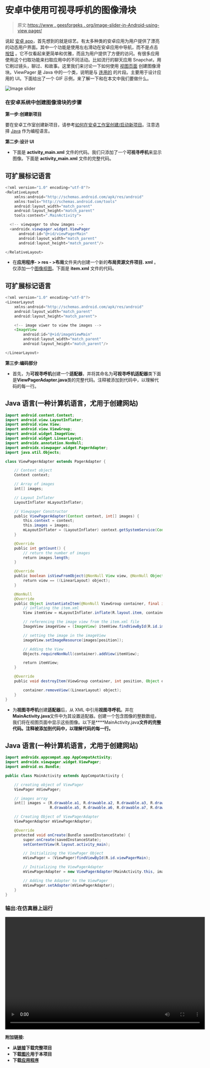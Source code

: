 # 安卓中使用可视寻呼机的图像滑块

> 原文:[https://www . geesforgeks . org/image-slider-in-Android-using-view pager/](https://www.geeksforgeeks.org/image-slider-in-android-using-viewpager/)

说起 [安卓 app](https://www.geeksforgeeks.org/top-programming-languages-for-android-app-development/)，首先想到的就是综艺。有太多种类的安卓应用为用户提供了漂亮的动态用户界面。其中一个功能是使用左右滑动在安卓应用中导航，而不是点击 [按钮](https://www.geeksforgeeks.org/button-in-kotlin/) 。它不仅看起来更简单和优雅，而且为用户提供了方便的访问。有很多应用使用这个扫取功能来扫取应用中的不同活动。比如流行的聊天应用 Snapchat，用它刷过镜头，聊过、和故事。这里我们来讨论一下如何使用 [视图页面](https://developer.android.com/reference/androidx/viewpager/widget/ViewPager) 创建图像滑块。ViewPager 是 Java 中[](https://www.geeksforgeeks.org/java/)的一个类，说明是与 [连用的](https://www.geeksforgeeks.org/introduction-fragments-android/) 的片段。主要用于设计应用的 UI。下面给出了一个 GIF 示例，来了解一下和在本文中我们要做什么。

![Image slider](img/e02b41d83670e0b4c81feb65693599f0.png)

### 在安卓系统中创建图像滑块的步骤

**第一步:创建新项目**

要在安卓工作室创建新项目，请参考[如何在安卓工作室创建/启动新项目](https://www.geeksforgeeks.org/android-how-to-create-start-a-new-project-in-android-studio/)。注意选择 [Java](https://www.geeksforgeeks.org/java/) 作为编程语言。

**第二步:设计 UI**

*   下面是 **activity_main.xml** 文件的代码。我们只添加了一个**可视寻呼机**来显示图像。下面是 **activity_main.xml** 文件的完整代码。

## 可扩展标记语言

```java
<?xml version="1.0" encoding="utf-8"?>
<RelativeLayout
    xmlns:android="http://schemas.android.com/apk/res/android"
    xmlns:tools="http://schemas.android.com/tools"
    android:layout_width="match_parent"
    android:layout_height="match_parent"
    tools:context=".MainActivity">

  <!-- viewpager to show images -->
  <androidx.viewpager.widget.ViewPager
      android:id="@+id/viewPagerMain"
      android:layout_width="match_parent"
      android:layout_height="match_parent"/>

</RelativeLayout>
```

*   在**应用程序- > res - >布局**文件夹内创建一个新的**布局资源文件项目. xml** 。仅添加一个[图像视图](https://www.geeksforgeeks.org/imageview-in-kotlin/)。下面是 **item.xml** 文件的代码。

## 可扩展标记语言

```java
<?xml version="1.0" encoding="utf-8"?>
<LinearLayout
    xmlns:android="http://schemas.android.com/apk/res/android"
    android:layout_width="match_parent"
    android:layout_height="match_parent">

    <!-- image viwer to view the images -->
    <ImageView
        android:id="@+id/imageViewMain"
        android:layout_width="match_parent"
        android:layout_height="match_parent"/>

</LinearLayout>
```

**第三步:编码部分**

*   首先，为**可视寻呼机**创建一个**适配器**，并将其命名为**可视寻呼机适配器**类下面是**ViewPagerAdapter.java**类的完整代码。注释被添加到代码中，以理解代码的每一行。

## Java 语言(一种计算机语言，尤用于创建网站)

```java
import android.content.Context;
import android.view.LayoutInflater;
import android.view.View;
import android.view.ViewGroup;
import android.widget.ImageView;
import android.widget.LinearLayout;
import androidx.annotation.NonNull;
import androidx.viewpager.widget.PagerAdapter;
import java.util.Objects;

class ViewPagerAdapter extends PagerAdapter {

    // Context object 
    Context context;

    // Array of images
    int[] images;

    // Layout Inflater
    LayoutInflater mLayoutInflater;

    // Viewpager Constructor 
    public ViewPagerAdapter(Context context, int[] images) {
        this.context = context;
        this.images = images;
        mLayoutInflater = (LayoutInflater) context.getSystemService(Context.LAYOUT_INFLATER_SERVICE);
    }

    @Override
    public int getCount() {
        // return the number of images
        return images.length;
    }

    @Override
    public boolean isViewFromObject(@NonNull View view, @NonNull Object object) {
        return view == ((LinearLayout) object);
    }

    @NonNull
    @Override
    public Object instantiateItem(@NonNull ViewGroup container, final int position) {
        // inflating the item.xml 
        View itemView = mLayoutInflater.inflate(R.layout.item, container, false);

        // referencing the image view from the item.xml file 
        ImageView imageView = (ImageView) itemView.findViewById(R.id.imageViewMain);

        // setting the image in the imageView
        imageView.setImageResource(images[position]);

        // Adding the View
        Objects.requireNonNull(container).addView(itemView);

        return itemView;
    }

    @Override
    public void destroyItem(ViewGroup container, int position, Object object) {

        container.removeView((LinearLayout) object);
    }
}
```

*   为**视图寻呼机**创建**适配器**后，从 XML 中引用**视图寻呼机**，并在**MainActivity.java**文件中为其设置适配器。创建一个包含图像的整数数组，我们将在视图页面中显示这些图像。以下是****MainActivity.java**文件的完整代码。注释被添加到代码中，以理解代码的每一行。**

## **Java 语言(一种计算机语言，尤用于创建网站)**

```java
import androidx.appcompat.app.AppCompatActivity;
import androidx.viewpager.widget.ViewPager;
import android.os.Bundle;

public class MainActivity extends AppCompatActivity {

    // creating object of ViewPager
    ViewPager mViewPager;

    // images array
    int[] images = {R.drawable.a1, R.drawable.a2, R.drawable.a3, R.drawable.a4,
                    R.drawable.a5, R.drawable.a6, R.drawable.a7, R.drawable.a8};

    // Creating Object of ViewPagerAdapter
    ViewPagerAdapter mViewPagerAdapter;

    @Override
    protected void onCreate(Bundle savedInstanceState) {
        super.onCreate(savedInstanceState);
        setContentView(R.layout.activity_main);

        // Initializing the ViewPager Object
        mViewPager = (ViewPager)findViewById(R.id.viewPagerMain);

        // Initializing the ViewPagerAdapter
        mViewPagerAdapter = new ViewPagerAdapter(MainActivity.this, images);

        // Adding the Adapter to the ViewPager
        mViewPager.setAdapter(mViewPagerAdapter);
    }
}
```

### ****输出:在仿真器上运行****

**<video class="wp-video-shortcode" id="video-484762-1" width="640" height="360" preload="metadata" controls=""><source type="video/mp4" src="https://media.geeksforgeeks.org/wp-content/uploads/20200910081117/image-slider-using-view-pager-in-android-studio.mp4?_=1">[https://media.geeksforgeeks.org/wp-content/uploads/20200910081117/image-slider-using-view-pager-in-android-studio.mp4](https://media.geeksforgeeks.org/wp-content/uploads/20200910081117/image-slider-using-view-pager-in-android-studio.mp4)</video>**

****附加链接:****

*   **从[链接](https://github.com/olyklohan/Image-Slider-using-ViewPager-in-Android-Studio)下载完整项目**
*   **下载[图片](https://github.com/olyklohan/Image-Slider-using-ViewPager-in-Android-Studio/tree/master/image_slider_using_viewpager_geeksforgeeks/geeksforgeeks/app/src/main/res/drawable)用于本项目**
*   **下载[应用程序](https://github.com/olyklohan/Image-Slider-using-ViewPager-in-Android-Studio/raw/master/app-debug.apk)**